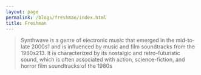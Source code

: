 ```yaml
---
layout: page
permalink: /blogs/freshman/index.html
title: Freshman
---
```


> Synthwave is a genre of electronic music that emerged in the mid-to-late 2000s1 and is influenced by music and film soundtracks from the 1980s213. It is characterized by its nostalgic and retro-futuristic sound, which is often associated with action, science-fiction, and horror film soundtracks of the 1980s

